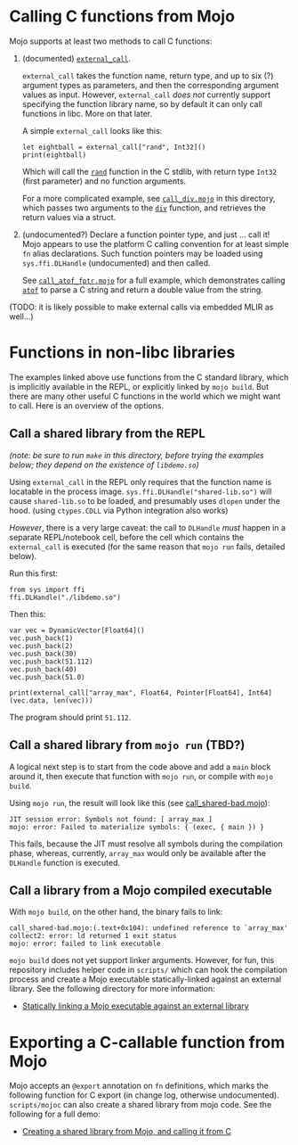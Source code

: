 # Calling C functions from Mojo

Mojo supports at least two methods to call C functions:

1. (documented) [`external_call`](https://docs.modular.com/mojo/stdlib/sys/intrinsics.html#external_call).

    `external_call` takes the function name, return type, and up to six (?) argument types as parameters, and then the corresponding argument values as input. However, `external_call` _does not_ currently support specifying the function library name, so by default it can only call functions in libc. More on that later.

    A simple `external_call` looks like this:

    ```
    let eightball = external_call["rand", Int32]()
    print(eightball)
    ```

    Which will call the [`rand`](https://en.cppreference.com/w/c/numeric/random/rand) function in the C stdlib, with return type `Int32` (first parameter) and no function arguments.

    For a more complicated example, see [`call_div.mojo`](call_div.mojo) in this directory, which passes two arguments to the [`div`](https://en.cppreference.com/w/c/numeric/math/div) function, and retrieves the return values via a struct.

2. (undocumented?) Declare a function pointer type, and just ... call it! Mojo appears to use the platform C calling convention for at least simple `fn` alias declarations. Such function pointers may be loaded using `sys.ffi.DLHandle` (undocumented) and then called.

    See [`call_atof_fptr.mojo`](call_atof_fptr.mojo) for a full example, which demonstrates calling [`atof`](https://en.cppreference.com/w/c/string/byte/atof) to parse a C string and return a double value from the string.

(TODO: it is likely possible to make external calls via embedded MLIR as well...)

# Functions in non-libc libraries

The examples linked above use functions from the C standard library, which is implicitly available in the REPL, or explicitly linked by `mojo build`. But there are many other useful C functions in the world which we might want to call. Here is an overview of the options.

## Call a shared library from the REPL

*(note: be sure to run `make` in this directory, before trying the examples below; they depend on the existence of `libdemo.so`)*

Using `external_call` in the REPL only requires that the function name is locatable in the process image. `sys.ffi.DLHandle("shared-lib.so")` will cause `shared-lib.so` to be loaded, and presumably uses `dlopen` under the hood. (using `ctypes.CDLL` via Python integration also works)

*However*, there is a very large caveat: the call to `DLHandle` *must* happen in a separate REPL/notebook cell, before the cell which contains the `external_call` is executed (for the same reason that `mojo run` fails, detailed below).

Run this first:
```mojo
from sys import ffi
ffi.DLHandle("./libdemo.so")
```

Then this:
```mojo
var vec = DynamicVector[Float64]()
vec.push_back(1)
vec.push_back(2)
vec.push_back(30)
vec.push_back(51.112)
vec.push_back(40)
vec.push_back(51.0)

print(external_call["array_max", Float64, Pointer[Float64], Int64](vec.data, len(vec)))
```

The program should print `51.112`.

## Call a shared library from `mojo run` (TBD?)

A logical next step is to start from the code above and add a `main` block around it, then execute that function with `mojo run`, or compile with `mojo build`.

Using `mojo run`, the result will look like this (see [call_shared-bad.mojo](call_shared-bad.mojo)):

```
JIT session error: Symbols not found: [ array_max ]
mojo: error: Failed to materialize symbols: { (exec, { main }) }
```

This fails, because the JIT must resolve all symbols during the compilation phase, whereas, currently, `array_max` would only be available after the `DLHandle` function is executed.

## Call a library from a Mojo compiled executable

With `mojo build`, on the other hand, the binary fails to link:

```
call_shared-bad.mojo:(.text+0x104): undefined reference to `array_max'
collect2: error: ld returned 1 exit status
mojo: error: failed to link executable
```

`mojo build` does not yet support linker arguments. However, for fun, this repository includes helper code in `scripts/` which can hook the compilation process and create a Mojo executable statically-linked against an external library. See the following directory for more information:

- [Statically linking a Mojo executable against an external library](../mojo-exe-link-c-static/)

# Exporting a C-callable function from Mojo

Mojo accepts an `@export` annotation on `fn` definitions, which marks the following function for C export (in change log, otherwise undocumented). `scripts/mojoc` can also create a shared library from mojo code. See the following for a full demo:

- [Creating a shared library from Mojo, and calling it from C](../c-link-mojo-shared/)
